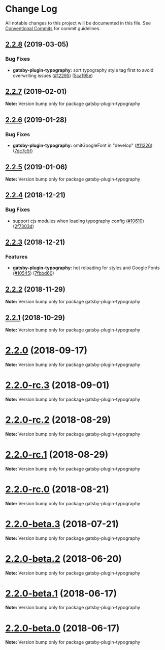 # Change Log

All notable changes to this project will be documented in this file.
See [Conventional Commits](https://conventionalcommits.org) for commit guidelines.

## [2.2.8](https://github.com/gatsbyjs/gatsby/tree/master/packages/gatsby-plugin-typography/compare/gatsby-plugin-typography@2.2.7...gatsby-plugin-typography@2.2.8) (2019-03-05)

### Bug Fixes

- **gatsby-plugin-typography:** sort typography style tag first to avoid overwriting issues ([#12295](https://github.com/gatsbyjs/gatsby/tree/master/packages/gatsby-plugin-typography/issues/12295)) ([5caf95e](https://github.com/gatsbyjs/gatsby/tree/master/packages/gatsby-plugin-typography/commit/5caf95e))

## [2.2.7](https://github.com/gatsbyjs/gatsby/tree/master/packages/gatsby-plugin-typography/compare/gatsby-plugin-typography@2.2.6...gatsby-plugin-typography@2.2.7) (2019-02-01)

**Note:** Version bump only for package gatsby-plugin-typography

## [2.2.6](https://github.com/gatsbyjs/gatsby/tree/master/packages/gatsby-plugin-typography/compare/gatsby-plugin-typography@2.2.5...gatsby-plugin-typography@2.2.6) (2019-01-28)

### Bug Fixes

- **gatsby-plugin-typography:** omitGoogleFont in "develop" ([#11226](https://github.com/gatsbyjs/gatsby/tree/master/packages/gatsby-plugin-typography/issues/11226)) ([7dc7c5f](https://github.com/gatsbyjs/gatsby/tree/master/packages/gatsby-plugin-typography/commit/7dc7c5f))

<a name="2.2.5"></a>

## [2.2.5](https://github.com/gatsbyjs/gatsby/tree/master/packages/gatsby-plugin-typography/compare/gatsby-plugin-typography@2.2.4...gatsby-plugin-typography@2.2.5) (2019-01-06)

**Note:** Version bump only for package gatsby-plugin-typography

<a name="2.2.4"></a>

## [2.2.4](https://github.com/gatsbyjs/gatsby/tree/master/packages/gatsby-plugin-typography/compare/gatsby-plugin-typography@2.2.3...gatsby-plugin-typography@2.2.4) (2018-12-21)

### Bug Fixes

- support cjs modules when loading typography config ([#10610](https://github.com/gatsbyjs/gatsby/tree/master/packages/gatsby-plugin-typography/issues/10610)) ([2f7303d](https://github.com/gatsbyjs/gatsby/tree/master/packages/gatsby-plugin-typography/commit/2f7303d))

<a name="2.2.3"></a>

## [2.2.3](https://github.com/gatsbyjs/gatsby/tree/master/packages/gatsby-plugin-typography/compare/gatsby-plugin-typography@2.2.2...gatsby-plugin-typography@2.2.3) (2018-12-21)

### Features

- **gatsby-plugin-typography:** hot reloading for styles and Google Fonts ([#10545](https://github.com/gatsbyjs/gatsby/tree/master/packages/gatsby-plugin-typography/issues/10545)) ([7fbbd60](https://github.com/gatsbyjs/gatsby/tree/master/packages/gatsby-plugin-typography/commit/7fbbd60))

<a name="2.2.2"></a>

## [2.2.2](https://github.com/gatsbyjs/gatsby/tree/master/packages/gatsby-plugin-typography/compare/gatsby-plugin-typography@2.2.1...gatsby-plugin-typography@2.2.2) (2018-11-29)

**Note:** Version bump only for package gatsby-plugin-typography

<a name="2.2.1"></a>

## [2.2.1](https://github.com/gatsbyjs/gatsby/tree/master/packages/gatsby-plugin-typography/compare/gatsby-plugin-typography@2.2.0...gatsby-plugin-typography@2.2.1) (2018-10-29)

**Note:** Version bump only for package gatsby-plugin-typography

<a name="2.2.0"></a>

# [2.2.0](https://github.com/gatsbyjs/gatsby/tree/master/packages/gatsby-plugin-typography/compare/gatsby-plugin-typography@2.2.0-rc.3...gatsby-plugin-typography@2.2.0) (2018-09-17)

**Note:** Version bump only for package gatsby-plugin-typography

<a name="2.2.0-rc.3"></a>

# [2.2.0-rc.3](https://github.com/gatsbyjs/gatsby/tree/master/packages/gatsby-plugin-typography/compare/gatsby-plugin-typography@2.2.0-rc.2...gatsby-plugin-typography@2.2.0-rc.3) (2018-09-01)

**Note:** Version bump only for package gatsby-plugin-typography

<a name="2.2.0-rc.2"></a>

# [2.2.0-rc.2](https://github.com/gatsbyjs/gatsby/tree/master/packages/gatsby-plugin-typography/compare/gatsby-plugin-typography@2.2.0-rc.1...gatsby-plugin-typography@2.2.0-rc.2) (2018-08-29)

**Note:** Version bump only for package gatsby-plugin-typography

<a name="2.2.0-rc.1"></a>

# [2.2.0-rc.1](https://github.com/gatsbyjs/gatsby/tree/master/packages/gatsby-plugin-typography/compare/gatsby-plugin-typography@2.2.0-rc.0...gatsby-plugin-typography@2.2.0-rc.1) (2018-08-29)

**Note:** Version bump only for package gatsby-plugin-typography

<a name="2.2.0-rc.0"></a>

# [2.2.0-rc.0](https://github.com/gatsbyjs/gatsby/tree/master/packages/gatsby-plugin-typography/compare/gatsby-plugin-typography@2.2.0-beta.3...gatsby-plugin-typography@2.2.0-rc.0) (2018-08-21)

**Note:** Version bump only for package gatsby-plugin-typography

<a name="2.2.0-beta.3"></a>

# [2.2.0-beta.3](https://github.com/gatsbyjs/gatsby/tree/master/packages/gatsby-plugin-typography/compare/gatsby-plugin-typography@2.2.0-beta.2...gatsby-plugin-typography@2.2.0-beta.3) (2018-07-21)

**Note:** Version bump only for package gatsby-plugin-typography

<a name="2.2.0-beta.2"></a>

# [2.2.0-beta.2](https://github.com/gatsbyjs/gatsby/tree/master/packages/gatsby-plugin-typography/compare/gatsby-plugin-typography@2.2.0-beta.1...gatsby-plugin-typography@2.2.0-beta.2) (2018-06-20)

**Note:** Version bump only for package gatsby-plugin-typography

<a name="2.2.0-beta.1"></a>

# [2.2.0-beta.1](https://github.com/gatsbyjs/gatsby/tree/master/packages/gatsby-plugin-typography/compare/gatsby-plugin-typography@2.2.0-beta.0...gatsby-plugin-typography@2.2.0-beta.1) (2018-06-17)

**Note:** Version bump only for package gatsby-plugin-typography

<a name="2.2.0-beta.0"></a>

# [2.2.0-beta.0](https://github.com/gatsbyjs/gatsby/tree/master/packages/gatsby-plugin-typography/compare/gatsby-plugin-typography@1.7.19...gatsby-plugin-typography@2.2.0-beta.0) (2018-06-17)

**Note:** Version bump only for package gatsby-plugin-typography
